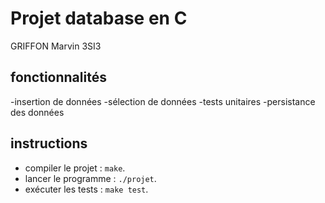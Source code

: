 # Projet database en C

GRIFFON Marvin 3SI3

## fonctionnalités
-insertion de données
-sélection de données
-tests unitaires
-persistance des données

## instructions
- compiler le projet : `make`.
- lancer le programme : `./projet`.
- exécuter les tests : `make test`.
